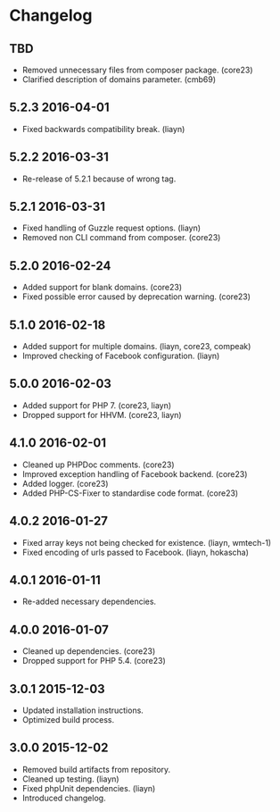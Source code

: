 # Changelog

## TBD
* Removed unnecessary files from composer package. (core23)
* Clarified description of domains parameter. (cmb69)

## 5.2.3 2016-04-01

* Fixed backwards compatibility break. (liayn)

## 5.2.2 2016-03-31

* Re-release of 5.2.1 because of wrong tag.

## 5.2.1 2016-03-31

* Fixed handling of Guzzle request options. (liayn)
* Removed non CLI command from composer. (core23)

## 5.2.0 2016-02-24

* Added support for blank domains. (core23)
* Fixed possible error caused by deprecation warning. (core23)

## 5.1.0 2016-02-18

* Added support for multiple domains. (liayn, core23, compeak)
* Improved checking of Facebook configuration. (liayn)

## 5.0.0 2016-02-03

* Added support for PHP 7. (core23, liayn)
* Dropped support for HHVM. (core23, liayn)

## 4.1.0 2016-02-01

* Cleaned up PHPDoc comments. (core23)
* Improved exception handling of Facebook backend. (core23)
* Added logger. (core23)
* Added PHP-CS-Fixer to standardise code format. (core23)

## 4.0.2 2016-01-27

* Fixed array keys not being checked for existence. (liayn, wmtech-1)
* Fixed encoding of urls passed to Facebook. (liayn, hokascha)

## 4.0.1 2016-01-11

* Re-added necessary dependencies.

## 4.0.0 2016-01-07

* Cleaned up dependencies. (core23)
* Dropped support for PHP 5.4. (core23)

## 3.0.1 2015-12-03

* Updated installation instructions.
* Optimized build process.

## 3.0.0 2015-12-02

* Removed build artifacts from repository.
* Cleaned up testing. (liayn)
* Fixed phpUnit dependencies. (liayn)
* Introduced changelog.
